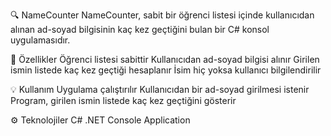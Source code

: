🔍 NameCounter
NameCounter, sabit bir öğrenci listesi içinde kullanıcıdan alınan ad-soyad bilgisinin kaç kez geçtiğini bulan bir C# konsol uygulamasıdır.

📌 Özellikler
Öğrenci listesi sabittir
Kullanıcıdan ad-soyad bilgisi alınır
Girilen ismin listede kaç kez geçtiği hesaplanır
İsim hiç yoksa kullanıcı bilgilendirilir

💡 Kullanım
Uygulama çalıştırılır
Kullanıcıdan bir ad-soyad girilmesi istenir
Program, girilen ismin listede kaç kez geçtiğini gösterir

⚙️ Teknolojiler
C#
.NET Console Application

